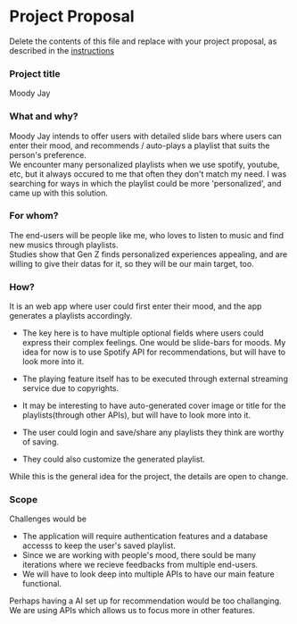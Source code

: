 # Project Proposal
Delete the contents of this file and replace with your project proposal, as described in the [instructions](./instructions.md)


### Project title

Moody Jay 

### What and why?

Moody Jay intends to offer users with detailed slide bars where users can enter their mood, and recommends / auto-plays a playlist that suits the person's preference. <br />
We encounter many personalized playlists when we use spotify, youtube, etc, but it always occured to me that often they don't match my need. I was searching for ways in which the playlist could be more 'personalized', and came up with this solution.

### For whom?

The end-users will be people like me, who loves to listen to music and find new musics through playlists. <br />
Studies show that Gen Z finds personalized experiences appealing, and are willing to give their datas for it, so they will be our main target, too.

### How?

It is an web app where user could first enter their mood, and the app generates a playlists accordingly.

- The key here is to have multiple optional fields where users could express their complex feelings. One would be slide-bars for moods.
My idea for now is to use Spotify API for recommendations, but will have to look more into it.

- The playing feature itself has to be executed through external streaming service due to copyrights.
- It may be interesting to have auto-generated cover image or title for the playlists(through other APIs), but will have to look more into it.
- The user could login and save/share any playlists they think are worthy of saving.
- They could also customize the generated playlist.

While this is the general idea for the project, the details are open to change.

### Scope

Challenges would be
- The application will require authentication features and a database accesss to keep the user's saved playlist.
- Since we are working with people's mood, there sould be many iterations where we recieve feedbacks from multiple end-users.
- We will have to look deep into multiple APIs to have our main feature functional. 

Perhaps having a AI set up for recommendation would be too challanging. We are using APIs which allows us to focus more in other features.